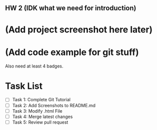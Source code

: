 ## HW 2 (IDK what we need for introduction)

# (Add project screenshot here later)

# (Add code example for git stuff)

Also need at least 4 badges.

# Task List
- [ ] Task 1: Complete Git Tutorial
- [ ] Task 2: Add Screenshots to README.md
- [ ] Task 3: Modify .html File
- [ ] Task 4: Merge latest changes
- [ ] Task 5: Review pull request
